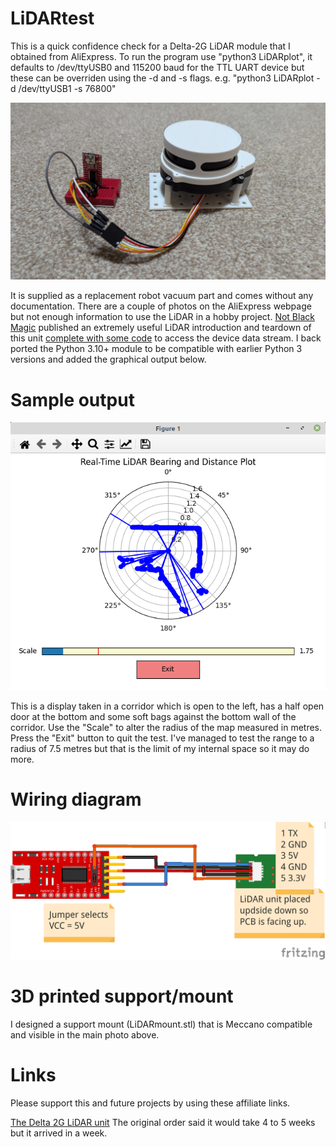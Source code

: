 # LiDARtest
This is a quick confidence check for a Delta-2G LiDAR module that I obtained from AliExpress. To run the program use "python3 LiDARplot", it defaults to /dev/ttyUSB0 and 115200 baud for the TTL UART device but these can be overriden using the -d and -s flags. e.g. "python3 LiDARplot -d /dev/ttyUSB1 -s 76800"

![LiDAR picture](images/LiDARunit.jpg)

It is supplied as a replacement robot vacuum part and comes without any documentation. There are a couple of photos on the AliExpress webpage but not enough information to use the LiDAR in a hobby project. [Not Black Magic](https://notblackmagic.com/bitsnpieces/lidar-modules/) published an extremely useful LiDAR introduction and teardown of this unit [complete with some code](https://github.com/NotBlackMagic/Delta-2G-LiDAR-Driver) to access the device data stream. I back ported the Python 3.10+ module to be compatible with earlier Python 3 versions and added the graphical output below.

# Sample output

![LiDAR range map](images/LiDARrange.png)

This is a display taken in a corridor which is open to the left, has a half open door at the bottom and some soft bags against the bottom wall of the corridor. Use the "Scale" to alter the radius of the map measured in metres. Press the "Exit" button to quit the test. I've managed to test the range to a radius of 7.5 metres but that is the limit of my internal space so it may do more.

# Wiring diagram

![LiDAR wiring](images/LiDARfritz.png)

# 3D printed support/mount

I designed a support mount (LiDARmount.stl) that is Meccano compatible and visible in the main photo above.

# Links

Please support this and future projects by using these affiliate links.

[The Delta 2G LiDAR unit](https://www.aliexpress.com/item/1005004139703179.html?spm=a2g0o.detail.0.0.42e3k4F6k4F6Yr&mp=1/LiDARrange.png)
The original order said it would take 4 to 5 weeks but it arrived in a week.
